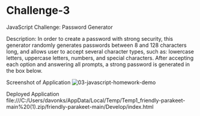 # Challenge-3
JavaScript Challenge: Password Generator

Description:
In order to create a password with strong security, this generator randomly generates passwords between 8 and 128 characters long, and allows user to accept several character types, such as: lowercase letters, uppercase letters, numbers, and special characters. After accepting each option and answering all prompts, a strong password is generated in the box below.

Screenshot of Application
![03-javascript-homework-demo](https://user-images.githubusercontent.com/95988336/146465944-5ff9339b-6d6f-43ca-89f0-937e0d7b3b29.png)

Deployed Application
file:///C:/Users/davonks/AppData/Local/Temp/Temp1_friendly-parakeet-main%20(1).zip/friendly-parakeet-main/Develop/index.html

